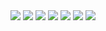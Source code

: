 <img src="./images/news1.png"  class="center">

<img src="./images/news2.png"  class="center">

<img src="./images/news3.png"  class="center">

<img src="./images/news4.png"  class="center">

<img src="./images/news5.png"  class="center">

<img src="./images/news6.png"  class="center">

<img src="./images/news0.png"  class="center">


